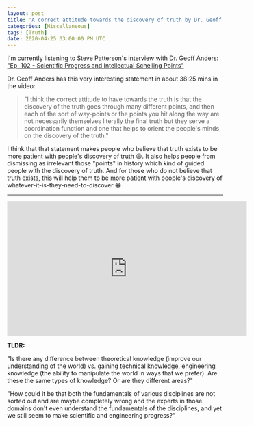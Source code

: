 ```yaml
---
layout: post
title: 'A correct attitude towards the discovery of truth by Dr. Geoff Anders'
categories: [Miscellaneous]
tags: [Truth]
date: 2020-04-25 03:00:00 PM UTC
---
```


<!-- April 25, 2020 11:45:00 PM Philippine Time -->

I'm currently listening to Steve Patterson's interview with Dr. Geoff Anders: ["Ep. 102 - Scientific Progress and Intellectual Schelling Points"](https://www.youtube.com/watch?v=r2WRoBYeaSY)

Dr. Geoff Anders has this very interesting statement in about 38:25 mins in the video:

> "I think the correct attitude to have towards the truth is that the discovery of the truth goes through many different points, and then each of the sort of way-points or the points you hit along the way are not necessarily themselves literally the final truth but they serve a coordination function and one that helps to orient the people's minds on the discovery of the truth."

<!--more-->

I think that that statement makes people who believe that truth exists to be more patient with people's discovery of truth :smile:. It also helps people from dismissing as irrelevant those "points" in history which kind of guided people with the discovery of truth. And for those who do not believe that truth exists, this will help them to be more patient with people's discovery of whatever-it-is-they-need-to-discover :grin:



-----

<iframe width="560" height="315" src="https://www.youtube.com/embed/r2WRoBYeaSY" frameborder="0" allow="accelerometer; autoplay; encrypted-media; gyroscope; picture-in-picture" allowfullscreen></iframe>

**TLDR:**

"Is there any difference between theoretical knowledge (improve our understanding of the world) vs. gaining technical knowledge, engineering knowledge (the ability to manipulate the world in ways that we prefer). Are these the same types of knowledge? Or are they different areas?"

"How could it be that both the fundamentals of various disciplines are not sorted out and are maybe completely wrong and the experts in those domains don't even understand the fundamentals of the disciplines, and yet we still seem to make scientific and engineering progress?"
